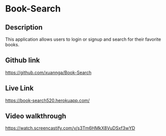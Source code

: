 # Book-Search

## Description
This application allows users to login or signup and search for their favorite books.

## Github link
https://github.com/xuannga/Book-Search

## Live Link
https://book-search520.herokuapp.com/

## Video walkthrough

https://watch.screencastify.com/v/s3Tm6HMkX8VuDSxf3wYD

